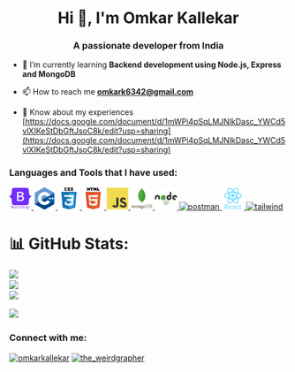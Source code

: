 <h1 align="center">Hi 👋, I'm Omkar Kallekar</h1>
<h3 align="center">A passionate developer from India</h3>

- 🌱 I’m currently learning **Backend development using Node.js, Express and MongoDB**

- 📫 How to reach me **omkark6342@gmail.com**

- 📄 Know about my experiences [https://docs.google.com/document/d/1mWPi4pSqLMJNlkDasc_YWCd5vlXIKeStDbGftJsoC8k/edit?usp=sharing](https://docs.google.com/document/d/1mWPi4pSqLMJNlkDasc_YWCd5vlXIKeStDbGftJsoC8k/edit?usp=sharing)


<h3 align="left">Languages and Tools that I have used:</h3>
<p align="left"> <a href="https://getbootstrap.com" target="_blank" rel="noreferrer"> <img src="https://raw.githubusercontent.com/devicons/devicon/master/icons/bootstrap/bootstrap-plain-wordmark.svg" alt="bootstrap" width="40" height="40"/> </a> <a href="https://www.w3schools.com/cpp/" target="_blank" rel="noreferrer"> <img src="https://raw.githubusercontent.com/devicons/devicon/master/icons/cplusplus/cplusplus-original.svg" alt="cplusplus" width="40" height="40"/> </a> <a href="https://www.w3schools.com/css/" target="_blank" rel="noreferrer"> <img src="https://raw.githubusercontent.com/devicons/devicon/master/icons/css3/css3-original-wordmark.svg" alt="css3" width="40" height="40"/> </a> <a href="https://www.w3.org/html/" target="_blank" rel="noreferrer"> <img src="https://raw.githubusercontent.com/devicons/devicon/master/icons/html5/html5-original-wordmark.svg" alt="html5" width="40" height="40"/> </a> <a href="https://developer.mozilla.org/en-US/docs/Web/JavaScript" target="_blank" rel="noreferrer"> <img src="https://raw.githubusercontent.com/devicons/devicon/master/icons/javascript/javascript-original.svg" alt="javascript" width="40" height="40"/> </a> <a href="https://www.mongodb.com/" target="_blank" rel="noreferrer"> <img src="https://raw.githubusercontent.com/devicons/devicon/master/icons/mongodb/mongodb-original-wordmark.svg" alt="mongodb" width="40" height="40"/> </a> <a href="https://nodejs.org" target="_blank" rel="noreferrer"> <img src="https://raw.githubusercontent.com/devicons/devicon/master/icons/nodejs/nodejs-original-wordmark.svg" alt="nodejs" width="40" height="40"/> </a> <a href="https://postman.com" target="_blank" rel="noreferrer"> <img src="https://www.vectorlogo.zone/logos/getpostman/getpostman-icon.svg" alt="postman" width="40" height="40"/> </a> <a href="https://reactjs.org/" target="_blank" rel="noreferrer"> <img src="https://raw.githubusercontent.com/devicons/devicon/master/icons/react/react-original-wordmark.svg" alt="react" width="40" height="40"/> </a> <a href="https://tailwindcss.com/" target="_blank" rel="noreferrer"> <img src="https://www.vectorlogo.zone/logos/tailwindcss/tailwindcss-icon.svg" alt="tailwind" width="40" height="40"/> </a> </p>


# 📊 GitHub Stats:
![](https://github-readme-stats.vercel.app/api?username=omkaaaar&theme=shadow_blue&hide_border=false&include_all_commits=false&count_private=false)<br/>
![](https://nirzak-streak-stats.vercel.app/?user=omkaaaar&theme=shadow_blue&hide_border=false)<br/>
![](https://github-readme-stats.vercel.app/api/top-langs/?username=omkaaaar&theme=shadow_blue&hide_border=false&include_all_commits=false&count_private=false&layout=compact)


[![](https://visitcount.itsvg.in/api?id=omkaaaar&icon=0&color=0)](https://visitcount.itsvg.in)






<h3 align="left">Connect with me:</h3>
<p align="left">
<a href="https://linkedin.com/in/omkarkallekar" target="blank"><img align="center" src="https://raw.githubusercontent.com/rahuldkjain/github-profile-readme-generator/master/src/images/icons/Social/linked-in-alt.svg" alt="omkarkallekar" height="30" width="40" /></a>
<a href="https://instagram.com/the_weirdgrapher" target="blank"><img align="center" src="https://raw.githubusercontent.com/rahuldkjain/github-profile-readme-generator/master/src/images/icons/Social/instagram.svg" alt="the_weirdgrapher" height="30" width="40" /></a>
</p>


